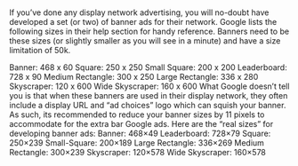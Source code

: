 #
If you’ve done any display network advertising, you will no-doubt have developed a set (or two) of banner ads for their network.  Google lists the following sizes in their help section for handy reference.  Banners need to be these sizes (or slightly smaller as you will see in a minute) and have a size limitation of 50k.

Banner: 468 x 60
Square: 250 x 250
Small Square: 200 x 200
Leaderboard: 728 x 90
Medium Rectangle: 300 x 250
Large Rectangle: 336 x 280
Skyscraper: 120 x 600
Wide Skyscraper: 160 x 600
What Google doesn’t tell you is that when these banners are used in their display network, they often include a display URL and “ad choices” logo which can squish your banner.  As such, its recommended to reduce your banner sizes by 11 pixels to accommodate for the extra bar Google ads.  Here are the “real sizes” for developing banner ads:
Banner: 468×49
Leaderboard: 728×79
Square: 250×239
Small-Square: 200×189
Large Rectangle: 336×269
Medium Rectangle: 300×239
Skyscraper: 120×578
Wide Skyscraper: 160×578